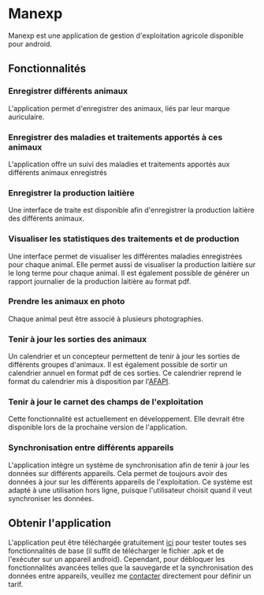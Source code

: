 # Manexp

Manexp est une application de gestion d'exploitation agricole disponible pour android. 

## Fonctionnalités

### Enregistrer différents animaux
L'application permet d'enregistrer des animaux, liés par leur marque auriculaire.
### Enregistrer des maladies et traitements apportés à ces animaux
L'application offre un suivi des maladies et traitements apportés aux différents animaux enregistrés
### Enregistrer la production laitière
Une interface de traite est disponible afin d'enregistrer la production laitière des différents animaux.
### Visualiser les statistiques des traitements et de production
Une interface permet de visualiser les différentes maladies enregistrées pour chaque animal. Elle permet aussi de visualiser la production laitière sur le long terme pour chaque animal. Il est également possible de générer un rapport journalier de la production laitière au format pdf.
### Prendre les animaux en photo
Chaque animal peut être associé à plusieurs photographies.
### Tenir à jour les sorties des animaux
Un calendrier et un concepteur permettent de tenir à jour les sorties de différents groupes d'animaux. Il est également possible de sortir un calendrier annuel en format pdf de ces sorties. Ce calendrier reprend le format du calendrier mis à disposition par l'[AFAPI](https://www.afapi-fipo.ch/production-animale/sst).
### Tenir à jour le carnet des champs de l'exploitation
Cette fonctionnalité est actuellement en développement. Elle devrait être disponible lors de la prochaine version de l'application.
### Synchronisation entre différents appareils
L'application intègre un système de synchronisation afin de tenir à jour les données sur différents appareils. Cela permet de toujours avoir des données à jour sur les différents appareils de l'exploitation. Ce système est adapté à une utilisation hors ligne, puisque l'utilisateur choisit quand il veut synchroniser les données.

## Obtenir l'application
L'application peut être téléchargée gratuitement [ici](https://github.com/edouardbruelhart/Manexp/releases/latest) pour tester toutes ses fonctionnalités de base (il suffit de télécharger le fichier .apk et de l'exécuter sur un appareil android). Cependant, pour débloquer les fonctionnalités avancées telles que la sauvegarde et la synchronisation des données entre appareils, veuillez me [contacter](mailto:edouard.brulhart@gmail.com) directement pour définir un tarif.
